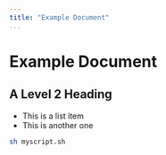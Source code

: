 ```yaml
---
title: "Example Document"
...
```


# Example Document

## A Level 2 Heading

- This is a list item
- This is another one

```sh
sh myscript.sh
```